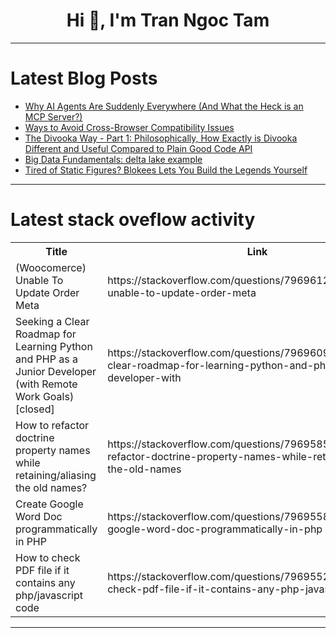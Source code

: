 <h1 align="center">Hi 👋, I'm Tran Ngoc Tam</h1>

---

# Latest Blog Posts 
<!-- BLOG-POST-LIST:START -->
- [Why AI Agents Are Suddenly Everywhere &lpar;And What the Heck is an MCP Server?&rpar;](https://dev.to/itsaryanchauhan/why-ai-agents-are-suddenly-everywhere-and-what-the-heck-is-an-mcp-server-29j5)
- [Ways to Avoid Cross-Browser Compatibility Issues](https://dev.to/betelgeuseas/ways-to-avoid-cross-browser-compatibility-issues-36ec)
- [The Divooka Way - Part 1: Philosophically, How Exactly is Divooka Different and Useful Compared to Plain Good Code API](https://dev.to/methodox/the-divooka-way-part-1-philosophically-how-exactly-is-divooka-different-and-useful-compared-to-5fjp)
- [Big Data Fundamentals: delta lake example](https://dev.to/devopsfundamentals/big-data-fundamentals-delta-lake-example-3ncg)
- [Tired of Static Figures? Blokees Lets You Build the Legends Yourself](https://dev.to/katherineboyarsky/tired-of-static-figures-blokees-lets-you-build-the-legends-yourself-5d3c)
<!-- BLOG-POST-LIST:END -->

---

# Latest stack oveflow activity
<table>
  <tr><th>Title</th><th>Link</th></tr>
  <!-- STACKOVERFLOW:START --><tr><td>&lpar;Woocomerce&rpar; Unable To Update Order Meta</td><td>https://stackoverflow.com/questions/79696125/woocomerce-unable-to-update-order-meta</td></tr><tr><td>Seeking a Clear Roadmap for Learning Python and PHP as a Junior Developer &lpar;with Remote Work Goals&rpar; [closed]</td><td>https://stackoverflow.com/questions/79696099/seeking-a-clear-roadmap-for-learning-python-and-php-as-a-junior-developer-with</td></tr><tr><td>How to refactor doctrine property names while retaining/aliasing the old names?</td><td>https://stackoverflow.com/questions/79695855/how-to-refactor-doctrine-property-names-while-retaining-aliasing-the-old-names</td></tr><tr><td>Create Google Word Doc programmatically in PHP</td><td>https://stackoverflow.com/questions/79695589/create-google-word-doc-programmatically-in-php</td></tr><tr><td>How to check PDF file if it contains any php/javascript code</td><td>https://stackoverflow.com/questions/79695527/how-to-check-pdf-file-if-it-contains-any-php-javascript-code</td></tr><!-- STACKOVERFLOW:END -->
</table>

---



